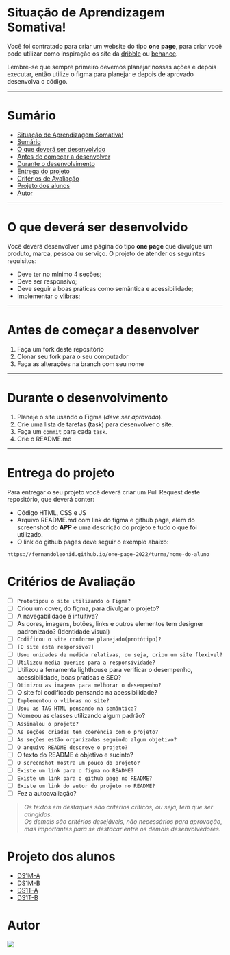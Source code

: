 # Situação de Aprendizagem Somativa!

Você foi contratado para criar um website do tipo **one page**, para criar você pode utilizar como inspiração os site da [dribble](https://dribbble.com/) ou [behance](https://www.behance.net/).

Lembre-se que sempre primeiro devemos planejar nossas ações e depois executar, então utilize o figma para planejar e depois de aprovado desenvolva o código.

---
# Sumário
- [Situação de Aprendizagem Somativa!](#situação-de-aprendizagem-somativa)
- [Sumário](#sumário)
- [O que deverá ser desenvolvido](#o-que-deverá-ser-desenvolvido)
- [Antes de começar a desenvolver](#antes-de-começar-a-desenvolver)
- [Durante o desenvolvimento](#durante-o-desenvolvimento)
- [Entrega do projeto](#entrega-do-projeto)
- [Critérios de Avaliação](#critérios-de-avaliação)
- [Projeto dos alunos](#projeto-dos-alunos)
- [Autor](#autor)

---
# O que deverá ser desenvolvido
Você deverá desenvolver uma página do tipo **one page** que  divulgue um produto, marca, pessoa ou serviço. O projeto de atender os seguintes requisitos:
- Deve ter no mínimo 4 seções;
- Deve ser responsivo;
- Deve seguir a boas práticas como semântica e acessibilidade;
- Implementar o [vlibras](https://www.gov.br/governodigital/pt-br/vlibras);

---
# Antes de começar a desenvolver

1. Faça um fork deste repositório
2. Clonar seu fork para o seu computador
3. Faça as alterações na branch com seu nome

---
# Durante o desenvolvimento

1. Planeje o site usando o Figma (_deve ser aprovado_).
2. Crie uma lista de tarefas (task) para desenvolver o site.
3. Faça um `commit` para cada `task`.
4. Crie o README.md

---

# Entrega do projeto
Para entregar o seu projeto você deverá criar um Pull Request deste repositório, que deverá conter:
- Código HTML, CSS e JS
- Arquivo README.md com link do figma e github page, além do screenshot do **APP** e uma descrição do projeto e tudo o que foi utilizado.
- O link do github pages deve seguir o exemplo abaixo:

`https://fernandoleonid.github.io/one-page-2022/turma/nome-do-aluno`

# Critérios de Avaliação
- [ ] `Prototipou o site utilizando o Figma?`
- [ ] Criou um cover, do figma, para divulgar o projeto?
- [ ] A navegabilidade é intuitiva?
- [ ] As cores, imagens, botões, links e outros elementos tem designer padronizado? (Identidade visual)
- [ ] `Codificou o site conforme planejado(protótipo)?`
- [ ] `[O site está responsivo?]`
- [ ] `Usou unidades de medida relativas, ou seja, criou um site flexivel?`
- [ ] `Utilizou media queries para a responsividade?`
- [ ] Utilizou a ferramenta lighthouse para verificar o desempenho, acessibilidade, boas praticas e SEO?
- [ ] `Otimizou as imagens para melhorar o desempenho?`
- [ ] O site foi codificado pensando na acessibilidade? 
- [ ] `Implementou o vlibras no site?`
- [ ] `Usou as TAG HTML pensando na semântica?`
- [ ] Nomeou as classes utilizando algum padrão?
- [ ] `Assinalou o projeto?`
- [ ] `As seções criadas tem coerência com o projeto?`
- [ ] `As seções estão organizadas seguindo algum objetivo?`
- [ ] `O arquivo README descreve o projeto?`
- [ ] O texto do README é objetivo e sucinto?
- [ ] `O screenshot mostra um pouco do projeto?`
- [ ] `Existe um link para o figma no README?`
- [ ] `Existe um link para o github page no README?`
- [ ] `Existe um link do autor do projeto no README?`
- [ ] Fez a autoavaliação?
  
> *Os textos em destaques são critérios críticos, ou seja, tem que ser atingidos.* <br>
> *Os demais são critérios desejáveis, não necessários para aprovação, mas importantes para se destacar entre os demais desenvolvedores.*

# Projeto dos alunos
* [DS1M-A](./ds1m-a/)
* [DS1M-B](./ds1m-b/)
* [DS1T-A](./ds1t-a/)
* [DS1T-B](./ds1t-b/)
  
# Autor

[![](https://avatars.githubusercontent.com/u/42476943?v=4&s=100)](https://github.com/fernandoleonid)
